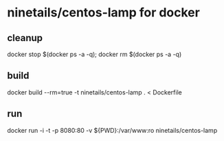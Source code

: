 # ninetails/centos-lamp for docker

## cleanup
docker stop $(docker ps -a -q); docker rm $(docker ps -a -q)

## build
docker build --rm=true -t ninetails/centos-lamp . < Dockerfile

## run
docker run -i -t -p 8080:80 -v ${PWD}:/var/www:ro ninetails/centos-lamp
